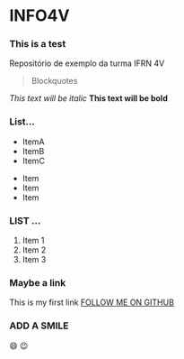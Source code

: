 # INFO4V

### This is a test

Repositório de exemplo da turma  IFRN 4V

> Blockquotes 

*This text will be italic*
**This text will be bold**


### List...

* ItemA
* ItemB
* ItemC

- Item
- Item
- Item



### LIST ...

1. Item 1
2. Item 2
3. Item 3



### Maybe a link

This is my first link [FOLLOW ME ON GITHUB](https://github.com/hikee)  

### ADD A SMILE
:smile:
:wink:


